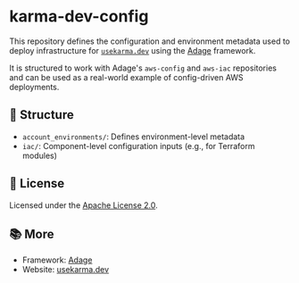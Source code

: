 # karma-dev-config

This repository defines the configuration and environment metadata used to deploy infrastructure for [`usekarma.dev`](https://usekarma.dev) using the [Adage](https://github.com/tstrall/adage) framework.

It is structured to work with Adage's `aws-config` and `aws-iac` repositories and can be used as a real-world example of config-driven AWS deployments.

## 🔧 Structure

- `account_environments/`: Defines environment-level metadata
- `iac/`: Component-level configuration inputs (e.g., for Terraform modules)

## 🔐 License

Licensed under the [Apache License 2.0](LICENSE).

## 📚 More

- Framework: [Adage](https://github.com/tstrall/adage)
- Website: [usekarma.dev](https://usekarma.dev)
